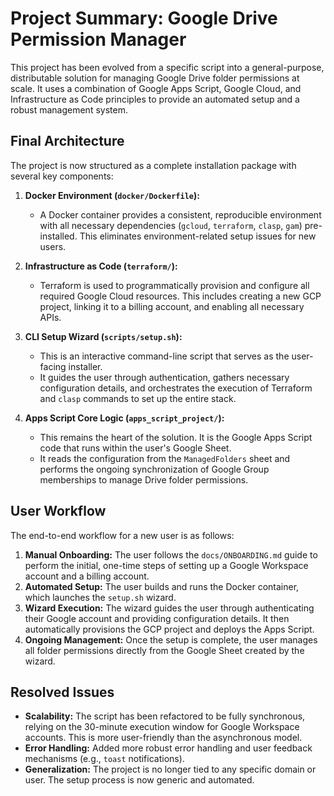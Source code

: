# Project Summary: Google Drive Permission Manager

This project has been evolved from a specific script into a general-purpose, distributable solution for managing Google Drive folder permissions at scale. It uses a combination of Google Apps Script, Google Cloud, and Infrastructure as Code principles to provide an automated setup and a robust management system.

## Final Architecture

The project is now structured as a complete installation package with several key components:

1.  **Docker Environment (`docker/Dockerfile`):**
    *   A Docker container provides a consistent, reproducible environment with all necessary dependencies (`gcloud`, `terraform`, `clasp`, `gam`) pre-installed. This eliminates environment-related setup issues for new users.

2.  **Infrastructure as Code (`terraform/`):**
    *   Terraform is used to programmatically provision and configure all required Google Cloud resources. This includes creating a new GCP project, linking it to a billing account, and enabling all necessary APIs.

3.  **CLI Setup Wizard (`scripts/setup.sh`):**
    *   This is an interactive command-line script that serves as the user-facing installer.
    *   It guides the user through authentication, gathers necessary configuration details, and orchestrates the execution of Terraform and `clasp` commands to set up the entire stack.

4.  **Apps Script Core Logic (`apps_script_project/`):**
    *   This remains the heart of the solution. It is the Google Apps Script code that runs within the user's Google Sheet.
    *   It reads the configuration from the `ManagedFolders` sheet and performs the ongoing synchronization of Google Group memberships to manage Drive folder permissions.

## User Workflow

The end-to-end workflow for a new user is as follows:

1.  **Manual Onboarding:** The user follows the `docs/ONBOARDING.md` guide to perform the initial, one-time steps of setting up a Google Workspace account and a billing account.
2.  **Automated Setup:** The user builds and runs the Docker container, which launches the `setup.sh` wizard.
3.  **Wizard Execution:** The wizard guides the user through authenticating their Google account and providing configuration details. It then automatically provisions the GCP project and deploys the Apps Script.
4.  **Ongoing Management:** Once the setup is complete, the user manages all folder permissions directly from the Google Sheet created by the wizard.

## Resolved Issues

*   **Scalability:** The script has been refactored to be fully synchronous, relying on the 30-minute execution window for Google Workspace accounts. This is more user-friendly than the asynchronous model.
*   **Error Handling:** Added more robust error handling and user feedback mechanisms (e.g., `toast` notifications).
*   **Generalization:** The project is no longer tied to any specific domain or user. The setup process is now generic and automated.
